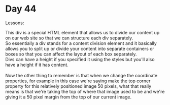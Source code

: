 # Day 44

Lessons: <br>

This div is a special HTML element that allows us to divide our content up on our web site so that we can structure each div separately.<br>
So essentially a div stands for a content division element and it basically allows you to split up or divide your content into separate containers or boxes so that you can affect the layout of each box separately.<br>
Divs can have a height if you specified it using the styles but you'll also have a height if it has content.<br>
<br>
Now the other thing to remember is that when we change the coordinate properties, for example in this case we're saying make the top corner property for this relatively positioned image 50 pixels, what that really means is that we're taking the top of where that image used to be and we're giving it a 50 pixel margin from the top of our current image.<br>
